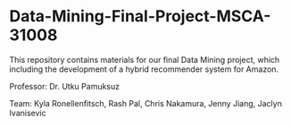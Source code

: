 # Data-Mining-Final-Project-MSCA-31008
This repository contains materials for our final Data Mining project, which including the development of a hybrid recommender system for Amazon. 

Professor: Dr. Utku Pamuksuz

Team: Kyla Ronellenfitsch, Rash Pal, Chris Nakamura, Jenny Jiang, Jaclyn Ivanisevic
